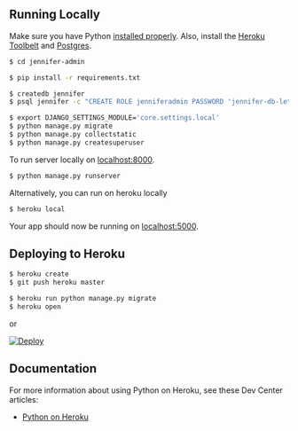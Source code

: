 ## Running Locally

Make sure you have Python [installed properly](http://install.python-guide.org).  Also, install the [Heroku Toolbelt](https://toolbelt.heroku.com/) and [Postgres](https://devcenter.heroku.com/articles/heroku-postgresql#local-setup).

```sh
$ cd jennifer-admin

$ pip install -r requirements.txt

$ createdb jennifer
$ psql jennifer -c "CREATE ROLE jenniferadmin PASSWORD 'jennifer-db-letmein' SUPERUSER CREATEDB CREATEROLE INHERIT LOGIN;"

$ export DJANGO_SETTINGS_MODULE='core.settings.local'
$ python manage.py migrate
$ python manage.py collectstatic
$ python manage.py createsuperuser

```


To run server locally on
[localhost:8000](http://localhost:8000/).

```sh
$ python manage.py runserver
```

Alternatively, you can run on heroku locally
```sh
$ heroku local
```
Your app should now be running on [localhost:5000](http://localhost:5000/).

## Deploying to Heroku

```sh
$ heroku create
$ git push heroku master

$ heroku run python manage.py migrate
$ heroku open
```
or

[![Deploy](https://www.herokucdn.com/deploy/button.png)](https://heroku.com/deploy)

## Documentation

For more information about using Python on Heroku, see these Dev Center articles:

- [Python on Heroku](https://devcenter.heroku.com/categories/python)
